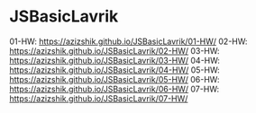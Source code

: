 # JSBasicLavrik

01-HW: https://azizshik.github.io/JSBasicLavrik/01-HW/
02-HW: https://azizshik.github.io/JSBasicLavrik/02-HW/
03-HW: https://azizshik.github.io/JSBasicLavrik/03-HW/
04-HW: https://azizshik.github.io/JSBasicLavrik/04-HW/
05-HW: https://azizshik.github.io/JSBasicLavrik/05-HW/
06-HW: https://azizshik.github.io/JSBasicLavrik/06-HW/
07-HW: https://azizshik.github.io/JSBasicLavrik/07-HW/
